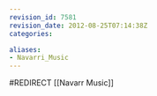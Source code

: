 ```yaml
---
revision_id: 7581
revision_date: 2012-08-25T07:14:38Z
categories:

aliases:
- Navarri_Music
---
```


#REDIRECT [[Navarr Music]]